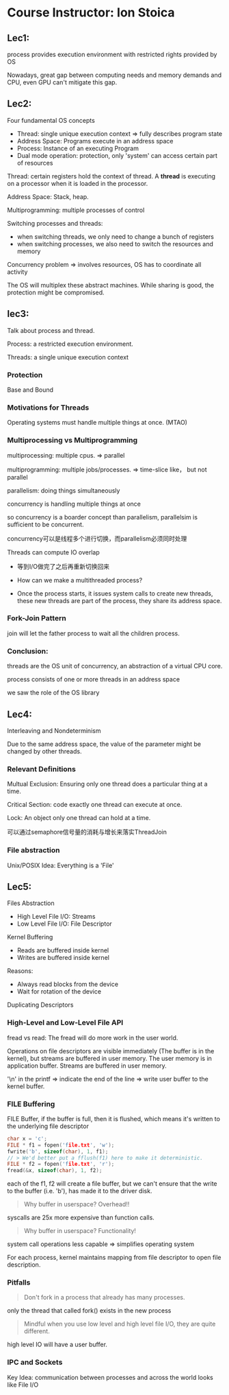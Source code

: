 # Course Instructor: Ion Stoica

## Lec1:
process provides execution environment with restricted rights provided by OS

Nowadays, great gap between computing needs and memory demands and CPU, even GPU can't mitigate this gap.
## Lec2:
Four fundamental OS concepts
- Thread: single unique execution context => fully describes program state
- Address Space: Programs execute in an address space
- Process: Instance of an executing Program
- Dual mode operation: protection, only 'system' can access certain part of resources

Thread: certain registers hold the context of thread. A **thread** is executing on a processor when it is loaded in the processor.

Address Space: Stack, heap.

Multiprogramming: multiple processes of control

Switching processes and threads:
- when switching threads, we only need to change a bunch of registers
- when switching processes, we also need to switch the resources and memory

Concurrency problem => involves resources, OS has to coordinate all activity

The OS will multiplex these abstract machines. While sharing is good, the protection might be compromised.
## lec3:
Talk about process and thread.

Process: a restricted execution environment.

Threads: a single unique execution context

### Protection
Base and Bound

 
### Motivations for Threads
Operating systems must handle multiple things at once. (MTAO)
### Multiprocessing vs Multiprogramming
multiprocessing: multiple cpus. => parallel

multiprogramming: multiple jobs/processes. => time-slice like， but not parallel

parallelism: doing things simultaneously

concurrency is handling multiple things at once

so concurrency is a boarder concept than parallelism, parallelsim is sufficient to be concurrent.

concurrency可以是线程多个进行切换，而parallelism必须同时处理

Threads can compute IO overlap
- 等到I/O做完了之后再重新切换回来

- How can we make a multithreaded process?
- Once the process starts, it issues system calls to create new threads, these new threads are part of the process, they share its address space.

### Fork-Join Pattern
join will let the father process to wait all the children process.

### Conclusion:
threads are the OS unit of concurrency, an abstraction of a virtual CPU core.

process consists of one or more threads in an address space

we saw the role of the OS library
## Lec4:
Interleaving and Nondeterminism

Due to the same address space, the value of the parameter might be changed by other threads.
### Relevant Definitions
Multual Exclusion: Ensuring only one thread does a particular thing at a time.

Critical Section: code exactly one thread can execute at once.

Lock: An object only one thread can hold at a time.

可以通过semaphore信号量的消耗与增长来落实ThreadJoin
### File abstraction
Unix/POSIX Idea: Everything is a 'File'

## Lec5:
Files Abstraction
- High Level File I/O: Streams
- Low Level File I/O: File Descriptor

Kernel Buffering
- Reads are buffered inside kernel
- Writes are buffered inside kernel

Reasons:
- Always read blocks from the device
- Wait for rotation of the device

Duplicating Descriptors

### High-Level and Low-Level File API
fread vs read: The fread will do more work in the user world.

Operations on file descriptors are visible immediately (The buffer is in the kernel), but streams are buffered in user memory. The user memory is in application buffer. Streams are buffered in user memory.

'\n' in the printf => indicate the end of the line => write user buffer to the kernel buffer.

### FILE Buffering
FILE Buffer, if the buffer is full, then it is flushed, which means it's written to the underlying file descriptor

```C
char x = 'c';
FILE * f1 = fopen('file.txt', 'w');
fwrite('b', sizeof(char), 1, f1);
// > We'd better put a fflush(f1) here to make it deterministic.
FILE * f2 = fopen('file.txt', 'r');
fread(&x, sizeof(char), 1, f2);
```
each of the f1, f2 will create a file buffer, but we can't ensure that the write to the buffer (i.e. 'b'), has made it to the driver disk.

> Why buffer in userspace? Overhead!!

syscalls are 25x more expensive than function calls.

> Why buffer in userspace? Functionality!

system call operations less capable => simplifies operating system


For each process, kernel maintains mapping from file descriptor to open file description.

### Pitfalls
> Don't fork in a process that already has many processes.

only the thread that called fork() exists in the new process

> Mindful when you use low level and high level file I/O, they are quite different.

high level IO will have a user buffer.

### IPC and Sockets
Key Idea: communication between processes and across the world looks like File I/O

